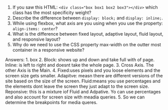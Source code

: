 <!-- Answers to the Self Study Questions go here -->

1.  If you saw this HTML: `<div class="box box1 box2 box3"></div>` which class has the most specificity weight?
2.  Describe the difference between `display: block;` and `display: inline;`.
3.  While using flexbox, what axis are you using when you use the property: `align-items: center`?
4.  What is the difference between fixed layout, adaptive layout, fluid layout, and responsive layout?
5.  Why do we need to use the CSS property max-width on the outter most container in a responsive website?

Answers:
1\. box
2\. Block: shows up and down and take full with of page. Inline: is left to right and doesnt take the whole page.
3\. Cross Axis. The other Axis is the Main.
4\. Fixed:uses pixels and you loose elements and the screen size gets smaller. Adapitve: measn there are different versions of the site based on the size of the screen. Fluid:means you use percentages and the elements dont leave the screen they just adapt to the screen size. Reponsive: this is a mixture iof Fluid and Adpative. Yo can use percentages and also account for screen size with meadia queries.
5\. So we can determine the breakpoints for media queres. 
